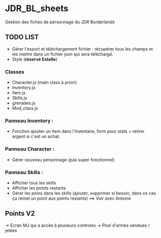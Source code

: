 # JDR_BL_sheets

Gestion des fiches de personnage du JDR Borderlands

## TODO LIST

- Gérer l'export et téléchargement fichier : récupérer tous les champs et les mettre dans un fichier json qui sera téléchargé.
- Style (**réservé Estelle**)


### Classes
- Character.js (main class à priori)
- Inventory.js
- Item.js
- Skills.js
- grenades.js
- Mod_class.js

### Panneau Inventory :

- Fonction ajouter un item dans l'inventaire, form pour stats + retirer argent si c'est un achat.

### Panneau Character :

- Gérer nouveau personnage (pas super fonctionnel)

### Panneau Skills :

- Afficher tous les skills
- Afficher les points restants
- Gérer les poins dans les skills (ajouter, supprimer si besoin, dans ce cas ça remet un point aux points restants) ==> Voir avec Antoine

## Points V2

-> Ecran MJ qui a accès à plusieurs controles
-> Pool d'armes vendues / jetées